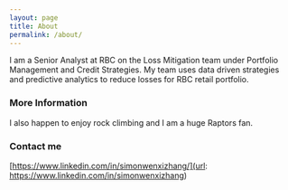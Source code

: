 ```yaml
---
layout: page
title: About
permalink: /about/
---
```

I am a Senior Analyst at RBC on the Loss Mitigation team under Portfolio Management and Credit Strategies. My team uses data driven strategies and predictive analytics to reduce losses for RBC retail portfolio.

### More Information

I also happen to enjoy rock climbing and I am a huge Raptors fan.

### Contact me

[https://www.linkedin.com/in/simonwenxizhang/](url: https://www.linkedin.com/in/simonwenxizhang)
